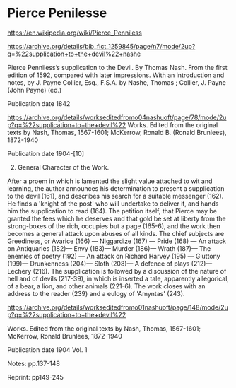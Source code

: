 # Pierce Penilesse

https://en.wikipedia.org/wiki/Pierce_Penniless


https://archive.org/details/bib_fict_1259845/page/n7/mode/2up?q=%22supplication+to+the+devil%22+nashe

Pierce Penniless’s supplication to the Devil. By Thomas Nash. From the first edition of 1592, compared with later impressions. With an introduction and notes, by J. Payne Collier, Esq., F.S.A.
by Nashe, Thomas ; Collier, J. Payne (John Payne) (ed.)

Publication date 1842


https://archive.org/details/workseditedfromo04nashuoft/page/78/mode/2up?q=%22supplication+to+the+devil%22
Works. Edited from the original texts
by Nash, Thomas, 1567-1601; McKerrow, Ronald B. (Ronald Brunlees), 1872-1940

Publication date 1904-[10]

2. General Character of the Work.

After a proem in which is lamented the slight value attached to wit and learning, the author announces his determination to present a supplication to the devil (161), and describes his search for a suitable messenger (162). He finds a 'knight of the post' who will undertake to deliver it, and hands him the supplication to read (164). The petition itself, that Pierce may be granted the fees which he deserves and that gold be set at liberty from the strong-boxes of the rich, occupies but a page (165-6), and the work then becomes a general attack upon abuses of all kinds. The chief subjects are Greediness, or Avarice (166) — Niggardize (167) — Pride (168) — An attack on Antiquaries (182)— Envy (183)— Murder (186)— Wrath (187)— The enemies of poetry (192) — An attack on Richard Harvey (195) — Gluttony (199)— Drunkenness (204)— Sloth (208)— A defence of plays (212)— Lechery (216). The supplication is followed by a discussion of the nature of hell and of devils (217-39), in which is inserted a tale, apparently allegorical, of a bear, a lion, and other animals (221-6). The work closes with an address to the reader (239) and a eulogy of 'Amyntas' (243).

https://archive.org/details/workseditedfromo01nashuoft/page/148/mode/2up?q=%22supplication+to+the+devil%22

Works. Edited from the original texts
by Nash, Thomas, 1567-1601; McKerrow, Ronald Brunlees, 1872-1940

Publication date 1904
Vol. 1

Notes: pp.137-148

Reprint: pp149-245

